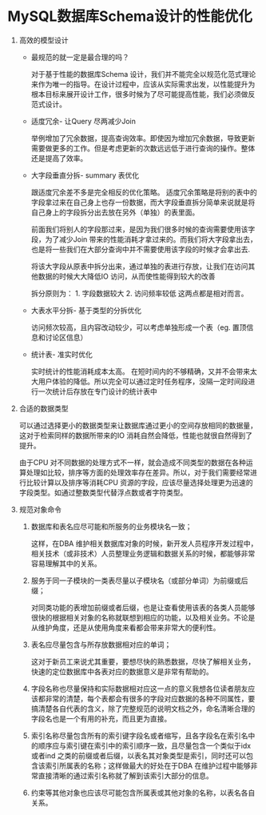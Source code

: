 # MySQL数据库Schema设计的性能优化

1. 高效的模型设计

    * 最规范的就一定是最合理的吗？

        对于基于性能的数据库Schema 设计，我们并不能完全以规范化范式理论来作为唯一的指导。在设计过程中，应该从实际需求出发，以性能提升为根本目标来展开设计工作，很多时候为了尽可能提高性能，我们必须做反范式设计。

    * 适度冗余- 让Query 尽两减少Join

        举例增加了冗余数据，提高查询效率。即使因为增加冗余数据，导致更新需要做更多的工作。但是考虑更新的次数远远低于进行查询的操作。整体还是提高了效率。

    * 大字段垂直分拆- summary 表优化

        跟适度冗余差不多是完全相反的优化策略。 适度冗余策略是将别的表中的字段拿过来在自己身上也存一份数据，而大字段垂直拆分简单来说就是将自己身上的字段拆分出去放在另外（单独）的表里面。

        前面我们将别人的字段那过来，是因为我们很多时候的查询需要使用该字段，为了减少Join 带来的性能消耗才拿过来的。而我们将大字段拿出去，也是将一些我们在大部分查询中并不需要使用该字段的时候才会拿出去. 

        将该大字段从原表中拆分出来，通过单独的表进行存放，让我们在访问其他数据的时候大大降低IO 访问，从而使性能得到较大的改善

        拆分原则为： 1. 字段数据较大 2. 访问频率较低  这两点都是相对而言。

    * 大表水平分拆- 基于类型的分拆优化

        访问频次较高，且内容改动较少，可以考虑单独形成一个表（eg. 置顶信息和讨论区信息）

    * 统计表- 准实时优化

        实时统计的性能消耗成本太高。 在短时间内的不够精确，又并不会带来太大用户体验的降低。所以完全可以通过定时任务程序，没隔一定时间段进行一次统计后存放在专门设计的统计表中

2. 合适的数据类型

    可以通过选择更小的数据类型来让数据库通过更小的空间存放相同的数据量，这对于检索同样的数据所带来的IO 消耗自然会降低，性能也就很自然得到了提升。

    由于CPU 对不同数据的处理方式不一样，就会造成不同类型的数据在各种运算处理如比较，排序等方面的处理效率存在差异。所以，对于我们需要经常进行比较计算以及排序等消耗CPU 资源的字段，应该尽量选择处理更为迅速的字段类型。如通过整数类型代替浮点数或者字符类型。


3. 规范对象命令

    1. 数据库和表名应尽可能和所服务的业务模块名一致；

        这样，在DBA 维护相关数据库对象的时候，新开发人员程序开发过程中，相关技术（或非技术）人员整理业务逻辑和数据关系的时候，都能够非常容易理解其中的关系。

    2. 服务于同一子模块的一类表尽量以子模块名（或部分单词）为前缀或后缀；

        对同类功能的表增加前缀或者后缀，也是让查看使用该表的各类人员能够很快的根据相关对象的名称就联想到相应的功能，以及相关业务。不论是从维护角度，还是从使用角度来看都会带来非常大的便利性。

    3. 表名应尽量包含与所存放数据相对应的单词；

        这对于新员工来说尤其重要，要想尽快的熟悉数据，尽快了解相关业务，快速的定位数据库中各表对应的数据意义是非常有帮助的。

    4. 字段名称也尽量保持和实际数据相对应这一点的意义我想各位读者朋友应该都非常的清楚，每个表都会有很多的字段对应数据的各种不同属性，要搞清楚各自代表的含义，除了完整规范的说明文档之外，命名清晰合理的字段名也是一个有用的补充，而且更为直接。

    5. 索引名称尽量包含所有的索引键字段名或者缩写，且各字段名在索引名中的顺序应与索引键在索引中的索引顺序一致，且尽量包含一个类似于idx 或者ind 之类的前缀或者后缀，以表名其对象类型是索引，同时还可以包含该索引所属表的名称；这样做最大的好处在于DBA 在维护过程中能够非常直接清晰的通过索引名称就了解到该索引大部分的信息。

    6. 约束等其他对象也应该尽可能包含所属表或其他对象的名称，以表名各自关系。

